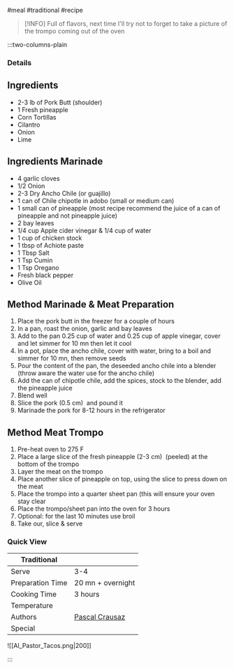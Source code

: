 #meal #traditional #recipe

> [!INFO]
> Full of flavors, next time I'll try not to forget to take a picture of the trompo coming out of the oven

:::two-columns-plain

### Details
## Ingredients

- 2-3 lb of Pork Butt (shoulder)
- 1 Fresh pineapple
- Corn Tortillas
- Cilantro
- Onion
- Lime

  


## Ingredients Marinade

- 4 garlic cloves
- 1/2 Onion
- 2-3 Dry Ancho Chile (or guajillo)
- 1 can of Chile chipotle in adobo (small or medium can)
- 1 small can of pineapple (most recipe recommend the juice of a can of pineapple and not pineapple juice)
- 2 bay leaves
- 1/4 cup Apple cider vinegar & 1/4 cup of water
- 1 cup of chicken stock
- 1 tbsp of Achiote paste
- 1 Tbsp Salt
- 1 Tsp Cumin
- 1 Tsp Oregano
- Fresh black pepper
- Olive Oil


## Method Marinade & Meat Preparation

1. Place the pork butt in the freezer for a couple of hours
2. In a pan, roast the onion, garlic and bay leaves
3. Add to the pan 0.25 cup of water and 0.25 cup of apple vinegar, cover and let simmer for 10 mn then let it cool
4. In a pot, place the ancho chile, cover with water, bring to a boil and simmer for 10 mn, then remove seeds
5. Pour the content of the pan, the deseeded ancho chile into a blender (throw aware the water use for the ancho chile)
6. Add the can of chipotle chile, add the spices, stock to the blender, add the pineapple juice
7. Blend well
8. Slice the pork (0.5 cm)  and pound it
9. Marinade the pork for 8-12 hours in the refrigerator

  


## Method Meat Trompo

1. Pre-heat oven to 275 F
2. Place a large slice of the fresh pineapple (2-3 cm)  (peeled) at the bottom of the trompo
3. Layer the meat on the trompo
4. Place another slice of pineapple on top, using the slice to press down on the meat
5. Place the trompo into a quarter sheet pan (this will ensure your oven stay clear
6. Place the trompo/sheet pan into the oven for 3 hours
7. Optional: for the last 10 minutes use broil
8. Take our, slice & serve

  

  

  




### Quick View
| Traditional      |                                                |
| ---------------- | ---------------------------------------------- |
| Serve            | 3-4                                            |
| Preparation Time | 20 mn + overnight                              |
| Cooking Time     | 3 hours                                        |
| Temperature      |                                                |
| Authors          | [Pascal Crausaz](mailto:pascal@askpascal.com)  |
| Special          |                                                |

![[Al_Pastor_Tacos.png|200]]

:::


